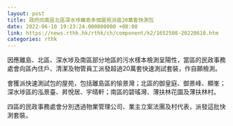 ```yaml
---
layout: post
title: 政府向南區北區深水埗離島多個屋苑派逾20萬套快測包
date: 2022-06-10 19:23:24.000000000 +08:00
link: https://news.rthk.hk/rthk/ch/component/k2/1652508-20220610.htm
categories: rthk
---
```


因應離島、北區、深水埗及南區部分地區的污水樣本檢測呈陽性，當區的民政事務處會向區內住戶、清潔及物管員工派發超過20萬套快速測試套裝，作自願檢測。

會獲派快速測試包的屋苑，包括離島區的愉景灣；北區的御皇庭、御景峰、顯峯；深水埗區的泓景臺、昇悅居、宇晴軒；南區的碧瑤灣、薄扶林花園及薄扶林村。

四區的民政事務處會分別透過物業管理公司、業主立案法團及村代表，派發這批快測套裝。
